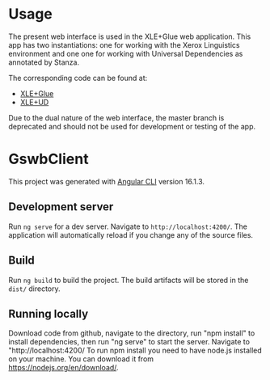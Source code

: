 # Usage

The present web interface is used in the XLE+Glue web application. This app has two instantiations: one for working with the Xerox Linguistics environment and one one for working with Universal Dependencies as annotated by Stanza. 

The corresponding code can be found at:

<ul>
<li><a href="https://github.com/Mmaz1988/xleplusglue/tree/2024_inference">XLE+Glue</a></li> 
<li><a href="https://github.com/Mmaz1988/xleplusglue/tree/2025_xleplusud">XLE+UD</a></li> 
</ul>

Due to the dual nature of the web interface, the master branch is deprecated and should not be used for development or testing of the app.

# GswbClient

This project was generated with [Angular CLI](https://github.com/angular/angular-cli) version 16.1.3.

## Development server

Run `ng serve` for a dev server. Navigate to `http://localhost:4200/`. The application will automatically reload if you change any of the source files.

## Build

Run `ng build` to build the project. The build artifacts will be stored in the `dist/` directory.

## Running locally

Download code from github, navigate to the directory, run "npm install" to install dependencies, then run "ng serve" to start the server.  Navigate to "http://localhost:4200/
To run npm install you need to have node.js installed on your machine.  You can download it from https://nodejs.org/en/download/.


